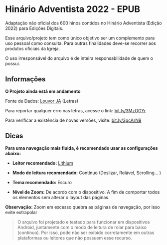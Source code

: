 # Hinário Adventista 2022 - EPUB

Adaptação não oficial dos 600 hinos contidos no Hinário Adventista (Edição 2022) para Edições Digitais.

Esse arquivo/projeto tem como único objetivo ser um complemento para uso pessoal como consulta.
Para outras finalidades deve-se recorrer aos produtos oficiais da Igreja.

O uso irresponsável do arquivo é de inteira responsabilidade de quem o possui.


## Informações
**O Projeto ainda está em andamento**

Fonte de Dados: [Louvor JA](https://bit.ly/3hFnax1) (Letras)

Para reportar qualquer erro nas letras, acesse o link: [bit.ly/3MzOGYr](https://bit.ly/3MzOGYr)

Para verificar a existência de novas versões, visite: [bit.ly/3gcArN9](https://bit.ly/3gcArN9)

## Dicas

**Para uma navegação mais fluida, é recomendado usar as configurações abaixo:**

- **Leitor recomendado:** [Lithium](https://play.google.com/store/apps/details?id=com.faultexception.reader)

- **Modo de leitura recomendado:** Contínuo (Deslizar, Rolável, Scrolling... )

- **Tema recomendado:** Escuro

- **Nível de Zoom:** De acordo com o dispositivo. A fim de comportar todos os elementos sem alterar o layout das páginas.

**Observação:** Zoom em excesso quebra as páginas de navegação, por isso evite extrapolar 

>O arquivo foi projetado e testado para funcionar em dispositivos Android, juntamente com o modo de leitura de rolar para baixo (contínuo). Por isso, pode não ser exibido corretamente em outras plataformas ou leitores que não possuem esse recurso.
